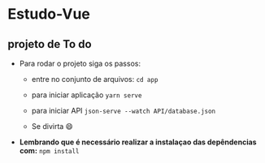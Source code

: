 # Estudo-Vue
## projeto de To do
- Para rodar o projeto siga os passos:

    - entre no conjunto de arquivos: `cd app`

    - para iniciar aplicação `yarn serve`

    - para iniciar API `json-serve --watch API/database.json`

    - Se divirta :smile:

- **Lembrando que é necessário realizar a instalaçao das depêndencias com:** `npm install`
